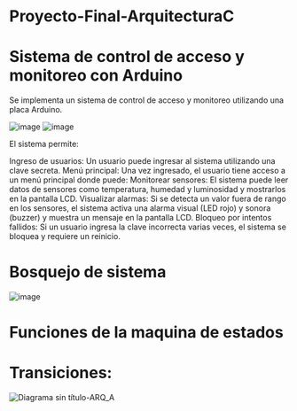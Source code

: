 # Proyecto-Final-ArquitecturaC
# Sistema de control de acceso y monitoreo con Arduino

Se implementa un sistema de control de acceso y monitoreo utilizando una placa Arduino.

![image](https://github.com/karensandovals/Proyecto-Final-ArquitecturaC/assets/136817019/d86befa4-1c00-49f2-88e5-9ec2e2c40b3a)  ![image](https://github.com/karensandovals/Proyecto-Final-ArquitecturaC/assets/136817019/0278b71a-a7be-47c5-aa2b-e6fe1549ed3b)

El sistema permite:

Ingreso de usuarios: Un usuario puede ingresar al sistema utilizando una clave secreta.
Menú principal: Una vez ingresado, el usuario tiene acceso a un menú principal donde puede:
Monitorear sensores: El sistema puede leer datos de sensores como temperatura, humedad y luminosidad y mostrarlos en la pantalla LCD.
Visualizar alarmas: Si se detecta un valor fuera de rango en los sensores, el sistema activa una alarma visual (LED rojo) y sonora (buzzer) y muestra un mensaje en la pantalla LCD.
Bloqueo por intentos fallidos: Si un usuario ingresa la clave incorrecta varias veces, el sistema se bloquea y requiere un reinicio.

# Bosquejo de sistema
![image](https://github.com/karensandovals/Proyecto-Final-ArquitecturaC/assets/136817019/f591abe2-ef9a-4c8d-b36c-db7b22bc3322)

# Funciones de la maquina de estados
# Transiciones:

![Diagrama sin título-ARQ_A](https://github.com/karensandovals/Proyecto-Final-ArquitecturaC/assets/136817019/3a9cff5c-9c85-4a13-924b-69a05705dcfc)

